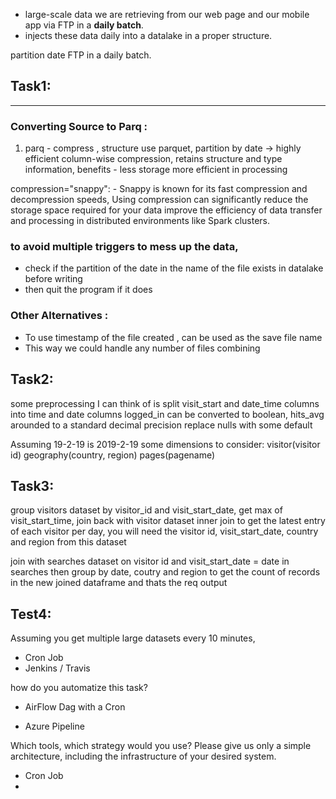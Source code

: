 
- large-scale data we are retrieving from our web page and our mobile app via FTP in a **daily batch**.
- injects these data daily into a datalake in a proper structure.


 
partition date 
FTP in a daily batch.



## Task1:
------

###  Converting Source to Parq :
1. parq - compress , structure
use parquet, partition by date -> highly efficient column-wise compression, 
retains structure and type information,
 benefits - less storage more efficient in processing

compression="snappy": 
    - Snappy is known for its fast compression and decompression speeds, 
    Using compression can significantly reduce the storage space required for your data 
     improve the efficiency of data transfer and processing in distributed environments like Spark clusters.

### to avoid multiple triggers to mess up the data, 
- check if the partition of the date in the name of the file exists in datalake before writing
-  then quit the program if it does

### Other Alternatives :

- To use timestamp of the file created , can  be used as the save file name 
- This way we could handle any number of files combining 

Task2:
------
some preprocessing I can think of is
    split visit_start and date_time columns into time and date columns
    logged_in can be converted to boolean, hits_avg arounded to a standard decimal precision
    replace nulls with some default

Assuming 19-2-19 is 2019-2-19
some dimensions to consider:
visitor(visitor id)
geography(country, region)
pages(pagename)

Task3:
------
group visitors dataset by visitor_id and visit_start_date, get max of visit_start_time, join back with visitor dataset inner join to get the latest entry of each visitor per day, you will need the visitor id, visit_start_date, country and region from this dataset

join with searches dataset on visitor id and visit_start_date = date in searches
then group by date, coutry and region to get the count of records in the new joined dataframe and thats the req output


Test4:
-------

Assuming you get multiple large datasets every 10 minutes, 
- Cron Job
- Jenkins / Travis 

how do you automatize this task? 
- AirFlow Dag with a Cron

- Azure Pipeline 

Which tools, 
which strategy would you use? 
Please give us only a simple architecture, including the infrastructure of your desired system.


- Cron Job
- 